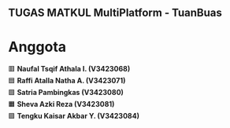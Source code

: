 ## TUGAS MATKUL MultiPlatform - TuanBuas

# Anggota

🟥 **Naufal Tsqif Athala I. (V3423068)**  
🟦 **Raffi Atalla Natha A. (V3423071)**  
🟩 **Satria Pambingkas (V3423080)**  
🟧 **Sheva Azki Reza (V3423081)**  
🟪 **Tengku Kaisar Akbar Y. (V3423084)**
